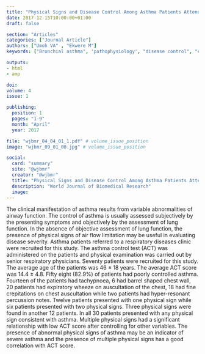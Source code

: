 ```yaml
---
title: "Physical Signs and Disease Control Among Asthma Patients Attending a Respiratory Diseases Clinic in Nigeria"
date: 2017-12-15T10:00:00+01:00
draft: false

section: "Articles"
categories: ["Journal Article"]
authors: ["Umoh VA" , "Ekwere M"]
keywords: ["Bronchial asthma", 'pathophysiology', "disease control", "complications", "physical signs"]

outputs: 
- html
- amp

doi:
volume: 4
issue: 1

publishing:
  position: 1
  pages: "1-9"
  month: "April"
  year: 2017

file: "wjbmr_04_04_01_1.pdf" # volume_issue_position
image: "wjbmr_09_01_00.jpg" # volume_issue_position

social:
  card: "summary"
  site: "@wjbmr"
  creator: "@wjbmr"
  title: "Physical Signs and Disease Control Among Asthma Patients Attending a Respiratory Diseases Clinic in Nigeria"
  description: "World Journal of Biomedical Research"
  image:
---
```

The clinical manifestation of asthma results from variable abnormalities of airway function. The control of
asthma is usually assessed subjectively by the presenting symptoms and objectively by the assessment of lung
function. In the absence of objective assessment of lung function, the presence of physical signs of air flow
limitation may be useful in evaluating disease severity. Asthma patients referred to a respiratory diseases clinic
were recruited for this study. The asthma control test (ACT) was administered on the patients and physical
examination was carried out by senior respiratory physicians. Seventy patients were recruited for this study.
The average age of the patients was 46 ± 18 years. The average ACT score was 14.4 ± 4.8. Fifty eight (82.9%) of
patients had poorly controlled asthma. Fourteen of the patients had tachypnoea, 6 had barrel shaped chest
wall, 20 patients had expiratory wheeze on auscultation of the chest, 18 had fine crepitations on chest
auscultation while two patients had hyper-resonant percussion notes. Twelve patients presented with one
physical sign while six patients presented with two physical signs. Three physical signs were found in another
12 patients. In all 30 patients presented with any physical sign consistent with asthma. Multiple physical signs
had a significant relationship with low ACT score after controlling for other variables. The presence of
abnormal physical signs of asthma may be an indicator of severe asthma and the presence of multiple physical
signs has a good correlation with ACT score. 